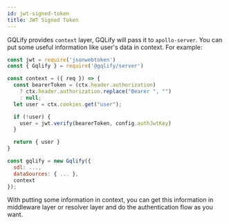 ```yaml
---
id: jwt-signed-token
title: JWT Signed Token
---
```


GQLify provides `context` layer, GQLify will pass it to `apollo-server`. You can put some useful information like user's data in context. For example:

```js
const jwt = require('jsonwebtoken')
const { Gqlify } = require('@gqlify/server')

const context = ({ req }) => {
  const bearerToken = (ctx.header.authorization)
    ? ctx.header.authorization.replace("Bearer ", "")
    : null;
  let user = ctx.cookies.get("user");

  if (!user) {
    user = jwt.verify(bearerToken, config.authJwtKey)
  }

  return { user }
}

const gqlify = new Gqlify({
  sdl: ...,
  dataSources: { ... },
  context
});
```

With putting some information in context, you can get this information in middleware layer or resolver layer and do the authentication flow as you want.
